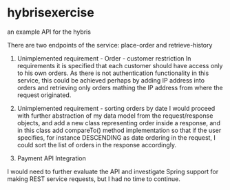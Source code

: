 # hybrisexercise
an example API for the hybris

There are two endpoints of the service: place-order and retrieve-history

1. Unimplemented requirement - Order - customer restriction
In requirements it is specified that each customer should have access only to his own orders.
As there is not authentication functionality in this service, this could be achieved perhaps
by adding IP address into orders and retrieving only orders mathing the IP address from where the request originated.

2. Unimplemented requirement - sorting orders by date
I would proceed with further abstraction of my data model from the request/response objects,
and add a new class representing order inside a response, and in this class add compareTo() method implementation
so that if the user specifies, for instance DESCENDING as date ordering in the request, I could sort the list of orders
in the response accordingly.

 3. Payment API Integration

 I would need to further evaluate the API and investigate Spring support for making REST service requests,
 but I had no time to continue.